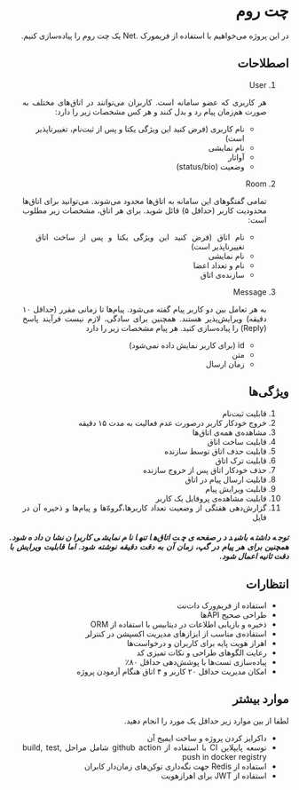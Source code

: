 <div dir="rtl" align="justify">

چت روم
======
در این پروژه می‌خواهیم با استفاده از فریمورک .Net یک چت روم را پیاده‌سازی کنیم.

## اصطلاحات

1. User
   
    هر کاربری که عضو سامانه است. کاربران می‌توانند در اتاق‌های مختلف به صورت هم‌زمان پیام رد و بدل کنند و هر کس مشخصات زیر را دارد:
    - نام کاربری (فرض کنید این ویژگی یکتا و پس از ثبت‌نام، تغییرناپذیر است)
   - نام نمایشی
   - آواتار
   - وضعیت (status/bio)
2. Room
   
   تمامی گفتگوهای این سامانه به اتاق‌ها محدود می‌شوند. می‌توانید برای اتاق‌ها محدودیت کاربر (حداقل ۵) قائل شوید. برای هر اتاق، مشخصات زیر مطلوب است:
   - نام اتاق (فرض کنید این ویژگی یکتا و پس از ساخت اتاق تغییرناپذیر است)
   - نام نمایشی
   - نام و تعداد اعضا
   - سازنده‌ی اتاق
3. Message
   
   به هر تعامل بین دو کاربر پیام گفته می‌شود. پیام‌ها تا زمانی مقرر (حداقل ۱۰ دقیقه) ویرایش‌پذیر هستند. همچنین برای سادگی، لازم نیست فرآیند پاسخ (Reply) را پیاده‌سازی کنید. هر پیام مشخصات زیر را دارد
   - id (برای کاربر نمایش داده نمی‌شود)
   - متن
   - زمان ارسال

## ویژگی‌ها

1. قابلیت ثبت‌نام
2. خروج خودکار کاربر درصورت عدم فعالیت به مدت ۱۵ دقیقه
3. مشاهده‌ی همه‌ی اتاق‌ها
4. قابلیت ساخت اتاق
5. قابلیت حذف اتاق توسط سازنده
6. قابلیت ترک اتاق
7. حذف خودکار اتاق پس از خروج سازنده
8. قابلیت ارسال پیام در اتاق
9. قابلیت ویرایش پیام
10. قابلیت مشاهده‌ی پروفایل یک کاربر
11. گزارش‌دهی هفتگی از وضعیت تعداد کاربرها،گروه‌ّها و پیام‌ها و ذخیره آن در فایل


##### توجه داشته باشید در صفحه‌ی چت اتاق‌ها تنها نام نمایشی کاربران نشان داده شود. همچنین برای هر پیام در گپ، زمان آن به دقت دقیقه نوشته شود. اما قابلیت ویرایش با دقت ثانیه اعمال شود.

## انتظارات

- استفاده از فریم‌ورک دات‌نت 
- طراحی صحیح APIها
- ذخیره و بازیابی اطلاعات در دیتابیس با استفاده از ORM
- استفاده‌ی مناسب از ابزازهای مدیریت اکسپشن در کنترلر
- اهراز هویت پایه برای کاربران و درخواست‌ها
- رعایت الگوهای طراحی و نکات تمیزی کد
- پیاده‌سازی تست‌ها با پوشش‌دهی حداقل ۸۰٪
- امکان مدیریت حداقل ۲۰ کاربر و ۴ اتاق هنگام آزمودن پروژه


## موارد بیشتر
لطفا از بین موارد زیر حداقل یک مورد را انجام دهید. 
- داکرایز کردن پروژه و ساخت ایمیج آن
- توسعه پایپلاین CI با استفاده از github action شامل مراحل build, test, push in docker registry
- استفاده از Redis جهت نگه‌داری توکن‌های زمان‌دار کابران
- استفاده از JWT برای اهرازهویت
</div>

